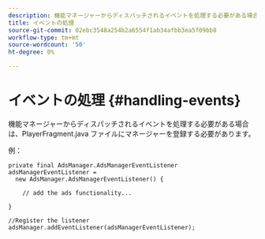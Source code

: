 ```yaml
---
description: 機能マネージャーからディスパッチされるイベントを処理する必要がある場合は、PlayerFragment.java ファイルにマネージャーを登録する必要があります。
title: イベントの処理
source-git-commit: 02ebc3548a254b2a6554f1ab34afbb3ea5f09bb8
workflow-type: tm+mt
source-wordcount: '50'
ht-degree: 0%

---
```


# イベントの処理 {#handling-events}

機能マネージャーからディスパッチされるイベントを処理する必要がある場合は、PlayerFragment.java ファイルにマネージャーを登録する必要があります。

例：

```
private final AdsManager.AdsManagerEventListener adsManagerEventListener =  
  new AdsManager.AdsManagerEventListener() { 
 
    // add the ads functionality... 
 
} 
 
//Register the listener 
adsManager.addEventListener(adsManagerEventListener);
```
